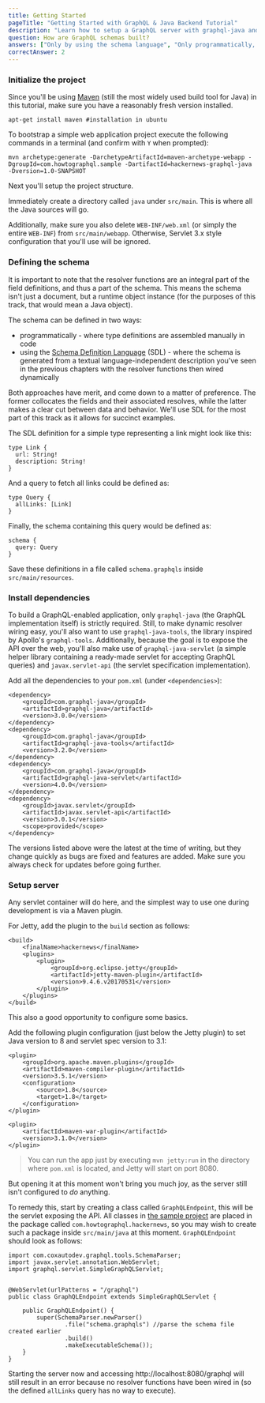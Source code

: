 ```yaml
---
title: Getting Started
pageTitle: "Getting Started with GraphQL & Java Backend Tutorial"
description: "Learn how to setup a GraphQL server with graphql-java and best practices for defining the GraphQL schema in this tutorial."
question: How are GraphQL schemas built?
answers: ["Only by using the schema language", "Only programmatically, because schemas contain functions", "Either using the schema language or programmatically", "Using Swagger or similar tools"]
correctAnswer: 2
---
```


### Initialize the project

Since you'll be using [Maven](https://maven.apache.org/) (still the most widely used build tool for Java) in this tutorial, make sure you have a reasonably fresh version installed.

```apt-get install maven #installation in ubuntu```

<Instruction>

To bootstrap a simple web application project execute the following commands in a terminal (and confirm with `Y` when prompted):

```bash(path=".../")
mvn archetype:generate -DarchetypeArtifactId=maven-archetype-webapp -DgroupId=com.howtographql.sample -DartifactId=hackernews-graphql-java -Dversion=1.0-SNAPSHOT
```

</Instruction>

Next you'll setup the project structure.

<Instruction>

Immediately create a directory called `java` under `src/main`. This is where all the Java sources will go. 

Additionally, make sure you also delete `WEB-INF/web.xml` (or simply the entire `WEB-INF`) from `src/main/webapp`.
Otherwise, Servlet 3.x style configuration that you'll use will be ignored.

</Instruction>

### Defining the schema

It is important to note that the resolver functions are an integral part of the field definitions, and thus a part of the schema. This means the schema isn't just a document, but a runtime object instance (for the purposes of this track, that would mean a Java object).

The schema can be defined in two ways:

* programmatically - where type definitions are assembled manually in code
* using the [Schema Definition Language](http://graphql.org/learn/schema/#type-language) (SDL) - where the schema is generated from a textual language-independent description you've seen in the previous chapters with the resolver functions then wired dynamically

Both approaches have merit, and come down to a matter of preference. The former collocates the fields and their associated resolves, while the latter makes a clear cut between data and behavior. We'll use SDL for the most part of this track as it allows for succinct examples.

The SDL definition for a simple type representing a link might look like this:

<Instruction>

```graphql(path=".../hackernews-graphql-java/src/main/resources/schema.graphqls")
type Link {
  url: String!
  description: String!
}
```

And a query to fetch all links could be defined as:

```graphql(path=".../hackernews-graphql-java/src/main/resources/schema.graphqls")
type Query {
  allLinks: [Link]
}
```

Finally, the schema containing this query would be defined as:

```graphql(path=".../hackernews-graphql-java/src/main/resources/schema.graphqls")
schema {
  query: Query
}
```

Save these definitions in a file called `schema.graphqls` inside `src/main/resources`.

</Instruction>

### Install dependencies

To build a GraphQL-enabled application, only `graphql-java` (the GraphQL implementation itself) is strictly required. Still, to make dynamic resolver wiring easy, you'll also want to use `graphql-java-tools`, the library inspired by Apollo's `graphql-tools`. Additionally, because the goal is to expose the API over the web, you'll also make use of `graphql-java-servlet` (a simple helper library containing a ready-made servlet for accepting GraphQL queries) and `javax.servlet-api` (the servlet specification implementation).

<Instruction>

Add all the dependencies to your `pom.xml` (under `<dependencies>`):

```xml(path=".../hackernews-graphql-java/pom.xml")
<dependency>
    <groupId>com.graphql-java</groupId>
    <artifactId>graphql-java</artifactId>
    <version>3.0.0</version>
</dependency>
<dependency>
    <groupId>com.graphql-java</groupId>
    <artifactId>graphql-java-tools</artifactId>
    <version>3.2.0</version>
</dependency>
<dependency>
    <groupId>com.graphql-java</groupId>
    <artifactId>graphql-java-servlet</artifactId>
    <version>4.0.0</version>
</dependency>
<dependency>
    <groupId>javax.servlet</groupId>
    <artifactId>javax.servlet-api</artifactId>
    <version>3.0.1</version>
    <scope>provided</scope>
</dependency>
```

</Instruction>

The versions listed above were the latest at the time of writing, but they change quickly as bugs are fixed and features are added. Make sure you always check for updates before going further.

### Setup server

Any servlet container will do here, and the simplest way to use one during development is via a Maven plugin.

<Instruction>

For Jetty, add the plugin to the `build` section as follows:

```xml(path=".../hackernews-graphql-java/pom.xml")
<build>
    <finalName>hackernews</finalName>
    <plugins>
        <plugin>
            <groupId>org.eclipse.jetty</groupId>
            <artifactId>jetty-maven-plugin</artifactId>
            <version>9.4.6.v20170531</version>
        </plugin>
    </plugins>
</build>
```

</Instruction>

This also a good opportunity to configure some basics.

<Instruction>

Add the following plugin configuration (just below the Jetty plugin) to set Java version to 8 and servlet spec version to 3.1:

```xml(path=".../hackernews-graphql-java/pom.xml")
<plugin>
    <groupId>org.apache.maven.plugins</groupId>
    <artifactId>maven-compiler-plugin</artifactId>
    <version>3.5.1</version>
    <configuration>
        <source>1.8</source>
        <target>1.8</target>
    </configuration>
</plugin>

<plugin>
    <artifactId>maven-war-plugin</artifactId>
    <version>3.1.0</version>
</plugin>
```

</Instruction>

> You can run the app just by executing `mvn jetty:run` in the directory where `pom.xml` is located, and Jetty will start on port 8080.


But opening it at this moment won't bring you much joy, as the server still isn't configured to *do* anything.

<Instruction>

To remedy this, start by creating a class called `GraphQLEndpoint`, this will be the servlet exposing the API.
All classes in [the sample project](https://github.com/howtographql/graphql-java) are placed in the package called `com.howtographql.hackernews`, so you may wish to create such a package inside `src/main/java` at this moment.
`GraphQLEndpoint` should look as follows:


```java(path=".../hackernews-graphql-java/src/main/java/com/howtographql/hackernews/GraphQLEndpoint.java")
import com.coxautodev.graphql.tools.SchemaParser;
import javax.servlet.annotation.WebServlet;
import graphql.servlet.SimpleGraphQLServlet;


@WebServlet(urlPatterns = "/graphql")
public class GraphQLEndpoint extends SimpleGraphQLServlet {

    public GraphQLEndpoint() {
        super(SchemaParser.newParser()
                .file("schema.graphqls") //parse the schema file created earlier
                .build()
                .makeExecutableSchema());
    }
}
```

</Instruction>

Starting the server now and accessing http://localhost:8080/graphql will still result in an error because no resolver functions have been wired in (so the defined `allLinks` query has no way to execute).

